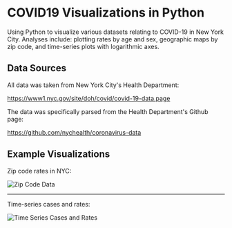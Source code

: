 # COVID19 Visualizations in Python
Using Python to visualize various datasets relating to COVID-19 in New York City. Analyses include: plotting rates by age and sex, geographic maps by zip code, and time-series plots with logarithmic axes.

## Data Sources
All data was taken from New York City's Health Department:

https://www1.nyc.gov/site/doh/covid/covid-19-data.page

The data was specifically parsed from the Health Department's Github page:

https://github.com/nychealth/coronavirus-data

## Example Visualizations
Zip code rates in NYC:

![Zip Code Data](https://makersportal.com/s/MODZCTA_in_nyc_COVID19_white.png)

---

Time-series cases and rates:

![Time Series Cases and Rates](https://makersportal.com/s/DATE_OF_INTEREST_in_NYC_COVID19_white.png)
